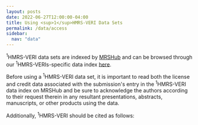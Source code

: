 ```yaml
---
layout: posts
date: 2022-06-27T12:00:00-04:00
title: Using <sup>1</sup>HMRS-VERI Data Sets
permalink: /data/access
sidebar:
  nav: "data"
---
```


<sup>1</sup>HMRS-VERI data sets are indexed by [MRSHub](https://mrshub.org/) and can be browsed through our <sup>1</sup>HMRS-VERIs-specific data index [here](https://mrshub.org/datasets/).  

Before using a <sup>1</sup>HMRS-VERI data set, it is important to read both the license and credit data associated with the submission's entry in the <sup>1</sup>HMRS-VERI data index on MRSHub and be sure to acknowledge the authors according to their request therein in any resultant presentations, abstracts, manuscripts, or other products using the data. 

Additionally, <sup>1</sup>HMRS-VERI should be cited as follows: 

